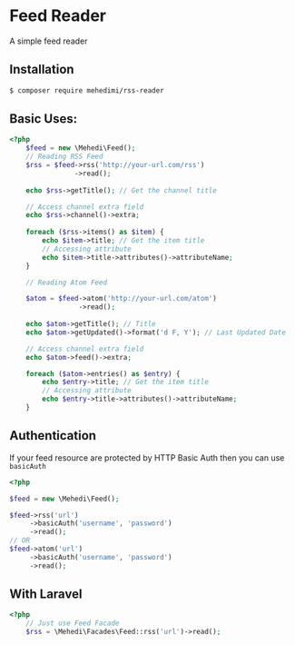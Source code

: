 # Feed Reader
A simple feed reader
## Installation
```bash
$ composer require mehedimi/rss-reader
```
## Basic Uses:

```php
<?php
    $feed = new \Mehedi\Feed();
    // Reading RSS Feed
    $rss = $feed->rss('http://your-url.com/rss')
                ->read();
   
    echo $rss->getTitle(); // Get the channel title

    // Access channel extra field
    echo $rss->channel()->extra;
    
    foreach ($rss->items() as $item) {
        echo $item->title; // Get the item title
        // Accessing attribute
        echo $item->title->attributes()->attributeName;
    }

    // Reading Atom Feed

    $atom = $feed->atom('http://your-url.com/atom')
                 ->read();
    
    echo $atom->getTitle(); // Title
    echo $atom->getUpdated()->format('d F, Y'); // Last Updated Date

    // Access channel extra field
    echo $atom->feed()->extra;

    foreach ($atom->entries() as $entry) {
        echo $entry->title; // Get the item title
        // Accessing attribute
        echo $entry->title->attributes()->attributeName;
    }
```

## Authentication

If your feed resource are protected by HTTP Basic Auth then you can use `basicAuth` 
```php
<?php

$feed = new \Mehedi\Feed();

$feed->rss('url')
     ->basicAuth('username', 'password')
     ->read();
// OR
$feed->atom('url')
     ->basicAuth('username', 'password')
     ->read();
```

## With Laravel

```php
<?php
    // Just use Feed Facade
    $rss = \Mehedi\Facades\Feed::rss('url')->read();
  
```